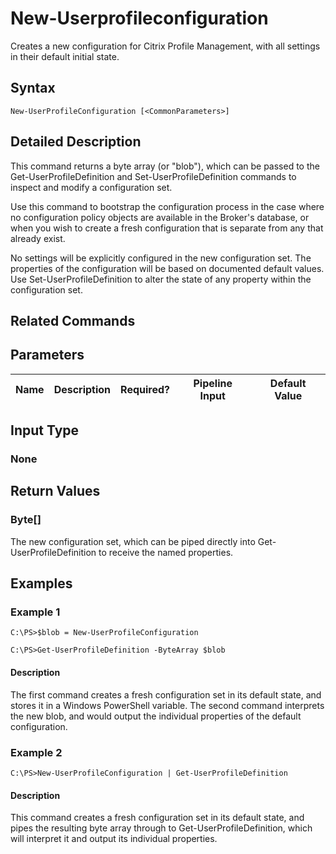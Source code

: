 ﻿
# New-Userprofileconfiguration
Creates a new configuration for Citrix Profile Management, with all settings in their default initial state.
## Syntax
```
New-UserProfileConfiguration [<CommonParameters>]
```
## Detailed Description
This command returns a byte array (or "blob"), which can be passed to the Get-UserProfileDefinition and Set-UserProfileDefinition commands to inspect and modify a configuration set.

Use this command to bootstrap the configuration process in the case where no configuration policy objects are available in the Broker's database, or when you wish to create a fresh configuration that is separate from any that already exist.

No settings will be explicitly configured in the new configuration set. The properties of the configuration will be based on documented default values. Use Set-UserProfileDefinition to alter the state of any property within the configuration set.


## Related Commands

## Parameters
| Name   | Description | Required? | Pipeline Input | Default Value |
| --- | --- | --- | --- | --- |

## Input Type

### None

## Return Values

### Byte\[\]
The new configuration set, which can be piped directly into Get-UserProfileDefinition to receive the named properties.
## Examples

### Example 1
```
C:\PS>$blob = New-UserProfileConfiguration

C:\PS>Get-UserProfileDefinition -ByteArray $blob
```
#### Description
The first command creates a fresh configuration set in its default state, and stores it in a Windows PowerShell variable. The second command interprets the new blob, and would output the individual properties of the default configuration.
### Example 2
```
C:\PS>New-UserProfileConfiguration | Get-UserProfileDefinition
```
#### Description
This command creates a fresh configuration set in its default state, and pipes the resulting byte array through to Get-UserProfileDefinition, which will interpret it and output its individual properties.
